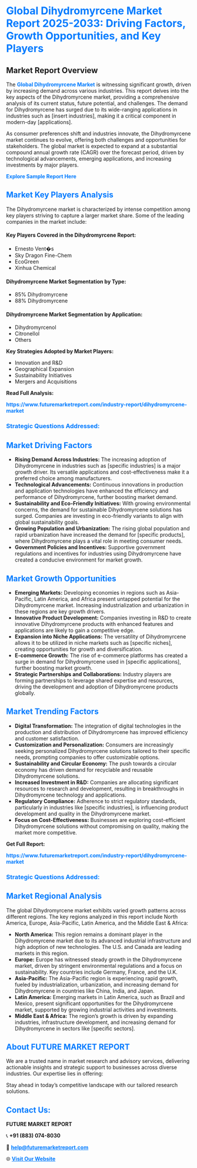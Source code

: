 <h1 style="color: #007BFF;">Global Dihydromyrcene Market Report 2025-2033: Driving Factors, Growth Opportunities, and Key Players</h1>

<section id="overview">
<h2>Market Report Overview</h2>
<p>The <a href="https://www.futuremarketreport.com/industry-report/dihydromyrcene-market" style="color: #007BFF; text-decoration: none;"><strong>Global Dihydromyrcene Market</strong></a> is witnessing significant growth, driven by increasing demand across various industries. This report delves into the key aspects of the Dihydromyrcene market, providing a comprehensive analysis of its current status, future potential, and challenges. The demand for Dihydromyrcene has surged due to its wide-ranging applications in industries such as [insert industries], making it a critical component in modern-day [applications].</p>
<p>As consumer preferences shift and industries innovate, the Dihydromyrcene market continues to evolve, offering both challenges and opportunities for stakeholders. The global market is expected to expand at a substantial compound annual growth rate (CAGR) over the forecast period, driven by technological advancements, emerging applications, and increasing investments by major players.</p>
</section>

<section id="overview">
<p><a href="https://www.futuremarketreport.com/request-sample/reportId=46767" style="color: #007BFF; text-decoration: none;"><strong>Explore Sample Report Here</strong></a></p>
</section>

<section id="key-players">
<h2 style="color: #007BFF;">Market Key Players Analysis</h2>
<p>The Dihydromyrcene market is characterized by intense competition among key players striving to capture a larger market share. Some of the leading companies in the market include:</p>
<h4>Key Players Covered in the Dihydromyrcene Report:</h4>
<ul><li>Ernesto Vent�s</li><li>Sky Dragon Fine-Chem</li><li>EcoGreen</li><li>Xinhua Chemical</li></ul>
<h4>Dihydromyrcene Market Segmentation by Type:</h4>
<ul><li>85% Dihydromyrcene</li><li>88% Dihydromyrcene</li></ul>

<h4>Dihydromyrcene Market Segmentation by Application:</h4>
<ul><li>Dihydromyrcenol</li><li>Citronellol</li><li>Others</li></ul>
<p><strong>Key Strategies Adopted by Market Players:</strong></p>
<ul>
<li>Innovation and R&D</li>
<li>Geographical Expansion</li>
<li>Sustainability Initiatives</li>
<li>Mergers and Acquisitions</li>
</ul>
</section>

<section>
<p><strong>Read Full Analysis: </strong></p><a href="https://www.futuremarketreport.com/industry-report/dihydromyrcene-market" style="color: #007BFF; text-decoration: none;"><strong>https://www.futuremarketreport.com/industry-report/dihydromyrcene-market</strong></a>
<h3 style="color: #007BFF;">Strategic Questions Addressed:</h3>
</section>

<section id="driving-factors">
<h2 style="color: #007BFF;">Market Driving Factors</h2>
<ul>
<li><strong>Rising Demand Across Industries:</strong> The increasing adoption of Dihydromyrcene in industries such as [specific industries] is a major growth driver. Its versatile applications and cost-effectiveness make it a preferred choice among manufacturers.</li>
<li><strong>Technological Advancements:</strong> Continuous innovations in production and application technologies have enhanced the efficiency and performance of Dihydromyrcene, further boosting market demand.</li>
<li><strong>Sustainability and Eco-Friendly Initiatives:</strong> With growing environmental concerns, the demand for sustainable Dihydromyrcene solutions has surged. Companies are investing in eco-friendly variants to align with global sustainability goals.</li>
<li><strong>Growing Population and Urbanization:</strong> The rising global population and rapid urbanization have increased the demand for [specific products], where Dihydromyrcene plays a vital role in meeting consumer needs.</li>
<li><strong>Government Policies and Incentives:</strong> Supportive government regulations and incentives for industries using Dihydromyrcene have created a conducive environment for market growth.</li>
</ul>
</section>

<section id="growth-opportunities">
<h2 style="color: #007BFF;">Market Growth Opportunities</h2>
<ul>
<li><strong>Emerging Markets:</strong> Developing economies in regions such as Asia-Pacific, Latin America, and Africa present untapped potential for the Dihydromyrcene market. Increasing industrialization and urbanization in these regions are key growth drivers.</li>
<li><strong>Innovative Product Development:</strong> Companies investing in R&D to create innovative Dihydromyrcene products with enhanced features and applications are likely to gain a competitive edge.</li>
<li><strong>Expansion into Niche Applications:</strong> The versatility of Dihydromyrcene allows it to be utilized in niche markets such as [specific niches], creating opportunities for growth and diversification.</li>
<li><strong>E-commerce Growth:</strong> The rise of e-commerce platforms has created a surge in demand for Dihydromyrcene used in [specific applications], further boosting market growth.</li>
<li><strong>Strategic Partnerships and Collaborations:</strong> Industry players are forming partnerships to leverage shared expertise and resources, driving the development and adoption of Dihydromyrcene products globally.</li>
</ul>
</section>

<section id="trending-factors">
<h2 style="color: #007BFF;">Market Trending Factors</h2>
<ul>
<li><strong>Digital Transformation:</strong> The integration of digital technologies in the production and distribution of Dihydromyrcene has improved efficiency and customer satisfaction.</li>
<li><strong>Customization and Personalization:</strong> Consumers are increasingly seeking personalized Dihydromyrcene solutions tailored to their specific needs, prompting companies to offer customizable options.</li>
<li><strong>Sustainability and Circular Economy:</strong> The push towards a circular economy has driven demand for recyclable and reusable Dihydromyrcene solutions.</li>
<li><strong>Increased Investment in R&D:</strong> Companies are allocating significant resources to research and development, resulting in breakthroughs in Dihydromyrcene technology and applications.</li>
<li><strong>Regulatory Compliance:</strong> Adherence to strict regulatory standards, particularly in industries like [specific industries], is influencing product development and quality in the Dihydromyrcene market.</li>
<li><strong>Focus on Cost-Effectiveness:</strong> Businesses are exploring cost-efficient Dihydromyrcene solutions without compromising on quality, making the market more competitive.</li>
</ul>
</section>

<section>
<p><strong>Get Full Report: </strong></p><a href="https://www.futuremarketreport.com/industry-report/dihydromyrcene-market" style="color: #007BFF; text-decoration: none;"><strong>https://www.futuremarketreport.com/industry-report/dihydromyrcene-market</strong></a>
<h3 style="color: #007BFF;">Strategic Questions Addressed:</h3>
</section>


<section id="regional-analysis">
<h2 style="color: #007BFF;">Market Regional Analysis</h2>
<p>The global Dihydromyrcene market exhibits varied growth patterns across different regions. The key regions analyzed in this report include North America, Europe, Asia-Pacific, Latin America, and the Middle East & Africa:</p>
<ul>
<li><strong>North America:</strong> This region remains a dominant player in the Dihydromyrcene market due to its advanced industrial infrastructure and high adoption of new technologies. The U.S. and Canada are leading markets in this region.</li>
<li><strong>Europe:</strong> Europe has witnessed steady growth in the Dihydromyrcene market, driven by stringent environmental regulations and a focus on sustainability. Key countries include Germany, France, and the U.K.</li>
<li><strong>Asia-Pacific:</strong> The Asia-Pacific region is experiencing rapid growth, fueled by industrialization, urbanization, and increasing demand for Dihydromyrcene in countries like China, India, and Japan.</li>
<li><strong>Latin America:</strong> Emerging markets in Latin America, such as Brazil and Mexico, present significant opportunities for the Dihydromyrcene market, supported by growing industrial activities and investments.</li>
<li><strong>Middle East & Africa:</strong> The region’s growth is driven by expanding industries, infrastructure development, and increasing demand for Dihydromyrcene in sectors like [specific sectors].</li>
</ul>
</section>

<footer>
<h2 style="color: #007BFF;">About FUTURE MARKET REPORT</h2>
<p>We are a trusted name in market research and advisory services, delivering actionable insights and strategic support to businesses across diverse industries. Our expertise lies in offering:</p>

<p>Stay ahead in today’s competitive landscape with our tailored research solutions.</p>

<h2 style="color: #007BFF;">Contact Us:</h2>
<p><strong>FUTURE MARKET REPORT</strong></p>
<p>📞 <strong>+91 (883) 074-8030</strong></p>
<p>📧 <strong><a href="mailto:help@futuremarketreport.com" style="color: #007BFF;">help@futuremarketreport.com</a></strong></p>
<p>🌐 <strong><a href="https://www.futuremarketreport.com/" style="color: #007BFF;">Visit Our Website</a></strong></p>
</footer>